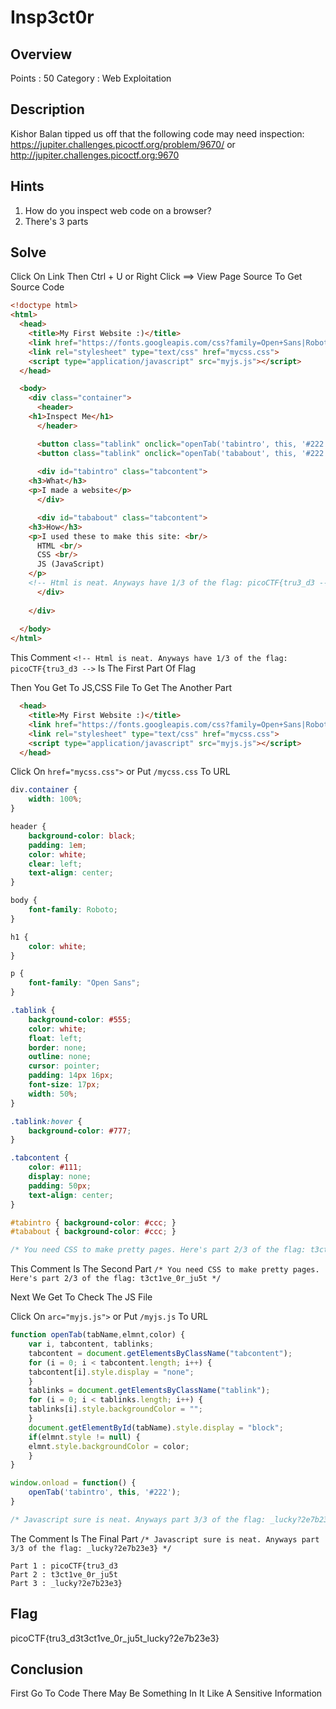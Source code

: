 # Insp3ct0r

## Overview

Points : 50
Category : Web Exploitation

## Description

Kishor Balan tipped us off that the following code may need inspection: https://jupiter.challenges.picoctf.org/problem/9670/ or  http://jupiter.challenges.picoctf.org:9670

## Hints

1. How do you inspect web code on a browser?
2. There's 3 parts

## Solve

Click On Link Then Ctrl + U or Right Click ==> View Page Source To Get Source Code

```html
<!doctype html>
<html>
  <head>
    <title>My First Website :)</title>
    <link href="https://fonts.googleapis.com/css?family=Open+Sans|Roboto" rel="stylesheet">
    <link rel="stylesheet" type="text/css" href="mycss.css">
    <script type="application/javascript" src="myjs.js"></script>
  </head>

  <body>
    <div class="container">
      <header>
	<h1>Inspect Me</h1>
      </header>

      <button class="tablink" onclick="openTab('tabintro', this, '#222')" id="defaultOpen">What</button>
      <button class="tablink" onclick="openTab('tababout', this, '#222')">How</button>
      
      <div id="tabintro" class="tabcontent">
	<h3>What</h3>
	<p>I made a website</p>
      </div>

      <div id="tababout" class="tabcontent">
	<h3>How</h3>
	<p>I used these to make this site: <br/>
	  HTML <br/>
	  CSS <br/>
	  JS (JavaScript)
	</p>
	<!-- Html is neat. Anyways have 1/3 of the flag: picoCTF{tru3_d3 -->
      </div>
      
    </div>
    
  </body>
</html>
```

This Comment `<!-- Html is neat. Anyways have 1/3 of the flag: picoCTF{tru3_d3 -->` Is The First Part Of Flag

Then You Get To JS,CSS File To Get The Another Part

```html
  <head>
    <title>My First Website :)</title>
    <link href="https://fonts.googleapis.com/css?family=Open+Sans|Roboto" rel="stylesheet">
    <link rel="stylesheet" type="text/css" href="mycss.css">
    <script type="application/javascript" src="myjs.js"></script>
  </head>
```
Click On `href="mycss.css">` or Put `/mycss.css` To URL


```css
div.container {
    width: 100%;
}

header {
    background-color: black;
    padding: 1em;
    color: white;
    clear: left;
    text-align: center;
}

body {
    font-family: Roboto;
}

h1 {
    color: white;
}

p {
    font-family: "Open Sans";
}

.tablink {
    background-color: #555;
    color: white;
    float: left;
    border: none;
    outline: none;
    cursor: pointer;
    padding: 14px 16px;
    font-size: 17px;
    width: 50%;
}

.tablink:hover {
    background-color: #777;
}

.tabcontent {
    color: #111;
    display: none;
    padding: 50px;
    text-align: center;
}

#tabintro { background-color: #ccc; }
#tababout { background-color: #ccc; }

/* You need CSS to make pretty pages. Here's part 2/3 of the flag: t3ct1ve_0r_ju5t */
```

This Comment Is The Second Part `/* You need CSS to make pretty pages. Here's part 2/3 of the flag: t3ct1ve_0r_ju5t */`


Next We Get To Check The JS File

Click On `arc="myjs.js">` or Put `/myjs.js` To URL

```js
function openTab(tabName,elmnt,color) {
    var i, tabcontent, tablinks;
    tabcontent = document.getElementsByClassName("tabcontent");
    for (i = 0; i < tabcontent.length; i++) {
	tabcontent[i].style.display = "none";
    }
    tablinks = document.getElementsByClassName("tablink");
    for (i = 0; i < tablinks.length; i++) {
	tablinks[i].style.backgroundColor = "";
    }
    document.getElementById(tabName).style.display = "block";
    if(elmnt.style != null) {
	elmnt.style.backgroundColor = color;
    }
}

window.onload = function() {
    openTab('tabintro', this, '#222');
}

/* Javascript sure is neat. Anyways part 3/3 of the flag: _lucky?2e7b23e3} */
```
The Comment Is The Final Part `/* Javascript sure is neat. Anyways part 3/3 of the flag: _lucky?2e7b23e3} */`


```text
Part 1 : picoCTF{tru3_d3
Part 2 : t3ct1ve_0r_ju5t
Part 3 : _lucky?2e7b23e3}
```

## Flag

picoCTF{tru3_d3t3ct1ve_0r_ju5t_lucky?2e7b23e3}

## Conclusion

First Go To Code There May Be Something In It Like A Sensitive Information








